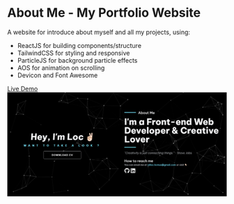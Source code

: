 # About Me - My Portfolio Website

A website for introduce about myself and all my projects, using:

- ReactJS for building components/structure
- TailwindCSS for styling and responsive
- ParticleJS for background particle effects
- AOS for animation on scrolling
- Devicon and Font Awesome

[Live Demo](https://kryonics.me/about)
<img src="./screenshots/about.png">
